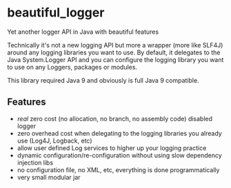 # beautiful_logger
Yet another logger API in Java with beautiful features

Technically it's not a new logging API but more a wrapper (more like SLF4J) around any logging libraries you want to use.
By default, it delegates to the Java System.Logger API and you can configure the logging library you want to use
on any Loggers, packages or modules.

This library required Java 9 and obviously is full Java 9 compatible.

## Features
- *real* zero cost (no allocation, no branch, no assembly code) disabled logger
- zero overhead cost when delegating to the logging libraries you already use (Log4J, Logback, etc)
- allow user defined Log services to higher up your logging practice
- dynamic configuration/re-configuration without using slow dependency injection libs
- no configuration file, no XML, etc, everything is done programmatically
- very small modular jar
